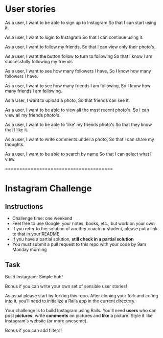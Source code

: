 User stories
=============================
As a user,
I want to be able to sign up to Instagram
So that I can start using it.

As a user,
I want to login to Instagram
So that I can continue using it.

As a user,
I want to follow my friends,
So that I can view only their photo's.

As a user,
I want the button follow to turn to following
So that I know I am successfully following my friends

As a user,
I want to see how many followers I have,
So I know how many followers I have.

As a user,
I want to see how many friends I am following,
So I know how many friends I am following. 

As a User,
I want to upload a photo,
So that friends can see it.

As a user,
I want to be able to view all the most recent photo's,
So I can view all my friends photo's.

As a user,
I want to be able to 'like' my friends photo's
So that they know that I like it.

As a user,
I want to write comments under a photo,
So that I can share my thoughts.

As a user,
I want to be able to search by name
So that I can select what I view.

======================================


Instagram Challenge
===================

Instructions
-------
* Challenge time: one weekend
* Feel free to use Google, your notes, books, etc., but work on your own
* If you refer to the solution of another coach or student, please put a link to that in your README
* If you have a partial solution, **still check in a partial solution**
* You must submit a pull request to this repo with your code by 9am Monday morning

Task
-----

Build Instagram: Simple huh!

Bonus if you can write your own set of sensible user stories!

As usual please start by forking this repo. After cloning your fork and cd'ing into it, you'll need to [initialize a Rails app in the current directory](http://blog.jasonmeridth.com/posts/create-rails-application-in-current-directory/).

Your challenge is to build Instagram using Rails. You'll need **users** who can post **pictures**, write **comments** on pictures and **like** a picture. Style it like Instagram's website (or more awesome).

Bonus if you can add filters!
